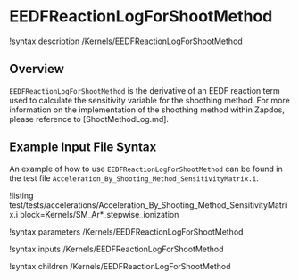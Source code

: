 # EEDFReactionLogForShootMethod

!syntax description /Kernels/EEDFReactionLogForShootMethod

## Overview

`EEDFReactionLogForShootMethod` is the derivative of an EEDF reaction term used to calculate the
 sensitivity variable for the shoothing method. For more information on the implementation of the shoothing method within Zapdos, please reference to [ShootMethodLog.md].

## Example Input File Syntax

An example of how to use `EEDFReactionLogForShootMethod` can be found in the
test file `Acceleration_By_Shooting_Method_SensitivityMatrix.i`.

!listing test/tests/accelerations/Acceleration_By_Shooting_Method_SensitivityMatrix.i block=Kernels/SM_Ar*_stepwise_ionization

!syntax parameters /Kernels/EEDFReactionLogForShootMethod

!syntax inputs /Kernels/EEDFReactionLogForShootMethod

!syntax children /Kernels/EEDFReactionLogForShootMethod
